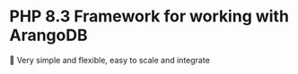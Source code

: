 # PHP 8.3 Framework for working with ArangoDB

🤟 Very simple and flexible, easy to scale and integrate
